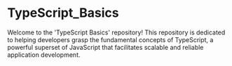 # TypeScript_Basics
Welcome to the 'TypeScript Basics' repository! This repository is dedicated to helping developers grasp the fundamental concepts of TypeScript, a powerful superset of JavaScript that facilitates scalable and reliable application development.
